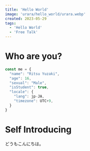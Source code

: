 ```yaml
---
title: 'Hello World'
image: 'urara/hello_world/urara.webp'
created: 2023-05-29
tags:
  - 'Hello World'
  - 'Free Talk'
---
```


# Who are you?

```ts twoslash title="./about_me.ts"
const me = {
  "name": "Ritsu Yuzaki",
  "age": 16,
  "sexual": "Male",
  "isStudent": true,
  "locale": {
    "lang": jp-JA,
    "timezone": UTC+9,
  }
}
```
# Self Introducing

どうもこんにちは。
